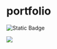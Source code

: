 # portfolio
 ![Static Badge](https://img.shields.io/badge/development-in%20tests-00a8aa?style=for-the-badge)
 <div style="display: flex;">
<a href="https:\\allmaciente.github.io/portfolio"><img src="https://img.shields.io/badge/Open%20site-00a8aa?style=for-the-badge"></a>
 </div>
